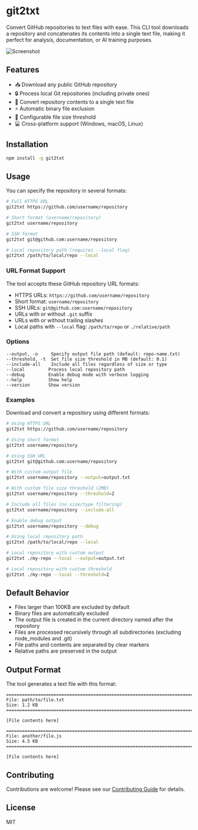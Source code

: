# git2txt

Convert GitHub repositories to text files with ease. This CLI tool downloads a repository and concatenates its contents into a single text file, making it perfect for analysis, documentation, or AI training purposes.

![Screenshot](https://github.com/user-attachments/assets/846fcec4-5919-44c7-956d-ca0ee6384c77)

## Features

- 📥 Download any public GitHub repository
- 🔒 Process local Git repositories (including private ones)
- 📝 Convert repository contents to a single text file
- ⚡ Automatic binary file exclusion
- 🔧 Configurable file size threshold
- 💻 Cross-platform support (Windows, macOS, Linux)

## Installation

```bash
npm install -g git2txt
```

## Usage

You can specify the repository in several formats:

```bash
# Full HTTPS URL
git2txt https://github.com/username/repository

# Short format (username/repository)
git2txt username/repository

# SSH format
git2txt git@github.com:username/repository

# Local repository path (requires --local flag)
git2txt /path/to/local/repo --local
```

### URL Format Support

The tool accepts these GitHub repository URL formats:

- HTTPS URLs: `https://github.com/username/repository`
- Short format: `username/repository`
- SSH URLs: `git@github.com:username/repository`
- URLs with or without `.git` suffix
- URLs with or without trailing slashes
- Local paths with `--local` flag: `/path/to/repo` or `./relative/path`

### Options

```
--output, -o     Specify output file path (default: repo-name.txt)
--threshold, -t  Set file size threshold in MB (default: 0.1)
--include-all    Include all files regardless of size or type
--local         Process local repository path
--debug         Enable debug mode with verbose logging
--help          Show help
--version       Show version
```

### Examples

Download and convert a repository using different formats:
```bash
# Using HTTPS URL
git2txt https://github.com/username/repository

# Using short format
git2txt username/repository

# Using SSH URL
git2txt git@github.com:username/repository

# With custom output file
git2txt username/repository --output=output.txt

# With custom file size threshold (2MB)
git2txt username/repository --threshold=2

# Include all files (no size/type filtering)
git2txt username/repository --include-all

# Enable debug output
git2txt username/repository --debug

# Using local repository path
git2txt /path/to/local/repo --local

# Local repository with custom output
git2txt ./my-repo --local --output=output.txt

# Local repository with custom threshold
git2txt ./my-repo --local --threshold=2
```

## Default Behavior

- Files larger than 100KB are excluded by default
- Binary files are automatically excluded
- The output file is created in the current directory named after the repository
- Files are processed recursively through all subdirectories (excluding node_modules and .git)
- File paths and contents are separated by clear markers
- Relative paths are preserved in the output

## Output Format

The tool generates a text file with this format:

```
================================================================================
File: path/to/file.txt
Size: 1.2 KB
================================================================================

[File contents here]

================================================================================
File: another/file.js
Size: 4.5 KB
================================================================================

[File contents here]
```

## Contributing

Contributions are welcome! Please see our [Contributing Guide](CONTRIBUTING.md) for details.

## License

MIT